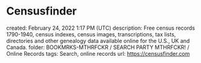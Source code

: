 # Censusfinder

created: February 24, 2022 1:17 PM (UTC)
description: Free census records 1790-1940, census indexes, census images, transcriptions, tax lists, directories and other genealogy data available online for the U.S., UK and Canada.
folder: BOOKMRKS-MTHRFCKR / SEARCH PARTY MTHRFCKR! / Online Records
tags: Search, online records
url: https://censusfinder.com
